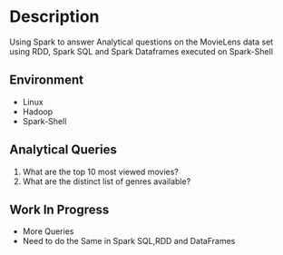 # Description
Using Spark to answer Analytical questions on the MovieLens data set using RDD, Spark SQL and Spark Dataframes executed on Spark-Shell

## Environment
* Linux
* Hadoop
* Spark-Shell

## Analytical Queries
1. What are the top 10 most viewed movies?
2. What are the distinct list of genres available?

## Work In Progress
* More Queries
* Need to do the Same in Spark SQL,RDD and DataFrames

